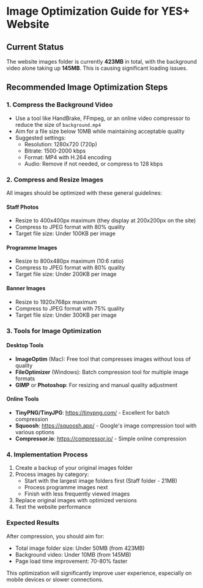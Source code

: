 # Image Optimization Guide for YES+ Website

## Current Status
The website images folder is currently **423MB** in total, with the background video alone taking up **145MB**. This is causing significant loading issues.

## Recommended Image Optimization Steps

### 1. Compress the Background Video
- Use a tool like HandBrake, FFmpeg, or an online video compressor to reduce the size of `background.mp4`
- Aim for a file size below 10MB while maintaining acceptable quality
- Suggested settings:
  - Resolution: 1280x720 (720p)
  - Bitrate: 1500-2000 kbps
  - Format: MP4 with H.264 encoding
  - Audio: Remove if not needed, or compress to 128 kbps

### 2. Compress and Resize Images
All images should be optimized with these general guidelines:

#### Staff Photos
- Resize to 400x400px maximum (they display at 200x200px on the site)
- Compress to JPEG format with 80% quality
- Target file size: Under 100KB per image

#### Programme Images
- Resize to 800x480px maximum (10:6 ratio)
- Compress to JPEG format with 80% quality
- Target file size: Under 200KB per image

#### Banner Images
- Resize to 1920x768px maximum
- Compress to JPEG format with 75% quality
- Target file size: Under 300KB per image

### 3. Tools for Image Optimization

#### Desktop Tools
- **ImageOptim** (Mac): Free tool that compresses images without loss of quality
- **FileOptimizer** (Windows): Batch compression tool for multiple image formats
- **GIMP** or **Photoshop**: For resizing and manual quality adjustment

#### Online Tools
- **TinyPNG/TinyJPG**: https://tinypng.com/ - Excellent for batch compression
- **Squoosh**: https://squoosh.app/ - Google's image compression tool with various options
- **Compressor.io**: https://compressor.io/ - Simple online compression

### 4. Implementation Process

1. Create a backup of your original images folder
2. Process images by category:
   - Start with the largest image folders first (Staff folder - 21MB)
   - Process programme images next
   - Finish with less frequently viewed images
3. Replace original images with optimized versions
4. Test the website performance

### Expected Results

After compression, you should aim for:
- Total image folder size: Under 50MB (from 423MB)
- Background video: Under 10MB (from 145MB)
- Page load time improvement: 70-80% faster

This optimization will significantly improve user experience, especially on mobile devices or slower connections.